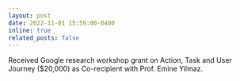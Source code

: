 ```yaml
---
layout: post
date: 2022-11-01 15:59:00-0400
inline: true
related_posts: false
---
```

Received Google research workshop grant on Action, Task and User Journey ($20,000) as Co-recipient with Prof. Emine Yilmaz.
